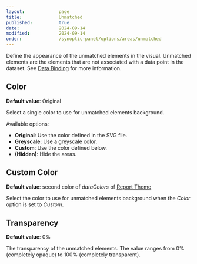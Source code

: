 ```yaml
---
layout:             page
title:              Unmatched
published:          true
date:               2024-09-14
modified:           2024-09-14
order:              /synoptic-panel/options/areas/unmatched
---
```


Define the appearance of the unmatched elements in the visual. Unmatched elements are the elements that are not associated with a data point in the dataset. See [Data Binding](../../concepts/data-binding.md) for more information.

## Color

**Default value**: Original

Select a single color to use for unmatched elements background. 

Available options:

- **Original**: Use the color defined in the SVG file.
- **Greyscale**: Use a greyscale color.
- **Custom**: Use the color defined below.
- **(Hidden)**: Hide the areas.

## Custom Color

**Default value**: second color of *dataColors* of [Report Theme](../../features/themes.md)

Select the color to use for unmatched elements background when the *Color* option is set to *Custom*.

## Transparency

**Default value**: 0%

The transparency of the unmatched elements. The value ranges from 0% (completely opaque) to 100% (completely transparent).